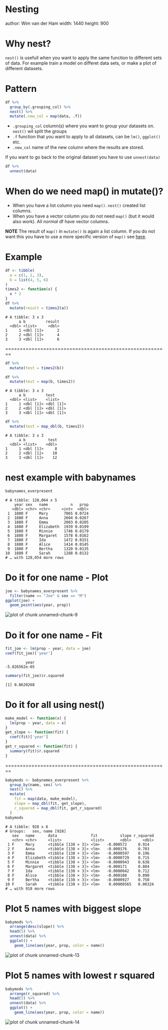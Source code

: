 Nesting
========================================================
author: Wim van der Ham
width: 1440
height: 900

Why nest?
========================================================

`nest()` is usefull when you want to apply the same function to different sets of data. For example train a model on differet data sets, or make a plot of different datasets.

Pattern
========================================================




```r
df %>%
  group_by(.grouping_col) %>%
  nest() %>%
  mutate(.new_col = map(data, .f))
```

- `.grouping_col` column(s) where you want to group your datasets on. `nest()` wil split the groups
- `.f` function that you want to apply to all datasets, can be `lm()`, `ggplot()` etc.
- `.new_col` name of the new column where the results are stored.

If you want to go back to the original dataset you have to use `unnest(data)`


```r
df %>%
  unnest(data) 
```

When do we need map() in mutate()?
========================================================

- When you have a list column you need `map()`. `nest()` created list columns.
- When you have a vector column you do not need `map()` (but it would also work). All *normal* df have vector columns.

**NOTE** The result of `map()` in `mutate()` is again a list column. If you do not want this you have to use a more specific version of `map()` see [here](https://purrr.tidyverse.org/reference/map.html). 

Example
========================================================


```r
df <- tibble(
  a = c(1, 2, 3),
  b = list(4, 5, 6)
)
times2 <- function(x) {
  x * 2
}
df %>%
  mutate(result = times2(a))
```

```
# A tibble: 3 x 3
      a b         result
  <dbl> <list>     <dbl>
1     1 <dbl [1]>      2
2     2 <dbl [1]>      4
3     3 <dbl [1]>      6
```

========================================================


```r
df %>%
  mutate(test = times2(b))
```


```r
df %>%
  mutate(test = map(b, times2))
```

```
# A tibble: 3 x 3
      a b         test     
  <dbl> <list>    <list>   
1     1 <dbl [1]> <dbl [1]>
2     2 <dbl [1]> <dbl [1]>
3     3 <dbl [1]> <dbl [1]>
```

```r
df %>%
  mutate(test = map_dbl(b, times2))
```

```
# A tibble: 3 x 3
      a b          test
  <dbl> <list>    <dbl>
1     1 <dbl [1]>     8
2     2 <dbl [1]>    10
3     3 <dbl [1]>    12
```

nest example with babynames
========================================================




```r
babynames_everpresent
```

```
# A tibble: 128,064 x 5
    year sex   name          n   prop
   <dbl> <chr> <chr>     <int>  <dbl>
 1  1880 F     Mary       7065 0.0724
 2  1880 F     Anna       2604 0.0267
 3  1880 F     Emma       2003 0.0205
 4  1880 F     Elizabeth  1939 0.0199
 5  1880 F     Minnie     1746 0.0179
 6  1880 F     Margaret   1578 0.0162
 7  1880 F     Ida        1472 0.0151
 8  1880 F     Alice      1414 0.0145
 9  1880 F     Bertha     1320 0.0135
10  1880 F     Sarah      1288 0.0132
# … with 128,054 more rows
```

Do it for one name - Plot
========================================================


```r
joe <- babynames_everpresent %>% 
  filter(name == "Joe" & sex == "M")
ggplot(joe) +
  geom_point(aes(year, prop))
```

![plot of chunk unnamed-chunk-9](README-figure/unnamed-chunk-9-1.png)

Do it for one name - Fit
========================================================


```r
fit_joe <- lm(prop ~ year, data = joe)
coef(fit_joe)['year']
```

```
         year 
-5.826562e-05 
```

```r
summary(fit_joe)$r.squared
```

```
[1] 0.8620268
```

Do it for all using nest()
========================================================


```r
make_model <- function(x) {
  lm(prop ~ year, data = x)
}
get_slope <- function(fit) {
  coef(fit)['year']
}
get_r_squared <- function(fit) {
  summary(fit)$r.squared
}
```

========================================================


```r
babymods <- babynames_everpresent %>% 
  group_by(name, sex) %>% 
  nest() %>%
  mutate(
    fit = map(data, make_model),
    slope = map_dbl(fit, get_slope),
    r_squared = map_dbl(fit, get_r_squared)
  )
babymods
```

```
# A tibble: 928 x 6
# Groups:   sex, name [928]
   sex   name      data               fit          slope r_squared
   <chr> <chr>     <list>             <list>       <dbl>     <dbl>
 1 F     Mary      <tibble [138 × 3]> <lm>   -0.000572     0.914  
 2 F     Anna      <tibble [138 × 3]> <lm>   -0.000176     0.703  
 3 F     Emma      <tibble [138 × 3]> <lm>   -0.0000597    0.196  
 4 F     Elizabeth <tibble [138 × 3]> <lm>   -0.0000729    0.715  
 5 F     Minnie    <tibble [138 × 3]> <lm>   -0.0000943    0.638  
 6 F     Margaret  <tibble [138 × 3]> <lm>   -0.000171     0.804  
 7 F     Ida       <tibble [138 × 3]> <lm>   -0.0000842    0.712  
 8 F     Alice     <tibble [138 × 3]> <lm>   -0.000108     0.890  
 9 F     Bertha    <tibble [138 × 3]> <lm>   -0.0000927    0.750  
10 F     Sarah     <tibble [138 × 3]> <lm>    0.00000565   0.00324
# … with 918 more rows
```

Plot 5 names with biggest slope
========================================================


```r
babymods %>% 
  arrange(desc(slope)) %>% 
  head(5) %>% 
  unnest(data) %>% 
  ggplot() +
    geom_line(aes(year, prop, color = name))
```

![plot of chunk unnamed-chunk-13](README-figure/unnamed-chunk-13-1.png)

Plot 5 names with lowest r squared
========================================================


```r
babymods %>% 
  arrange(r_squared) %>% 
  head(5) %>% 
  unnest(data) %>% 
  ggplot() +
    geom_line(aes(year, prop, color = name))
```

![plot of chunk unnamed-chunk-14](README-figure/unnamed-chunk-14-1.png)
